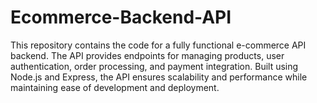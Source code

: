 # Ecommerce-Backend-API
This repository contains the code for a fully functional e-commerce API backend. The API provides endpoints for managing products, user authentication, order processing, and payment integration. Built using Node.js and Express, the API ensures scalability and performance while maintaining ease of development and deployment.
